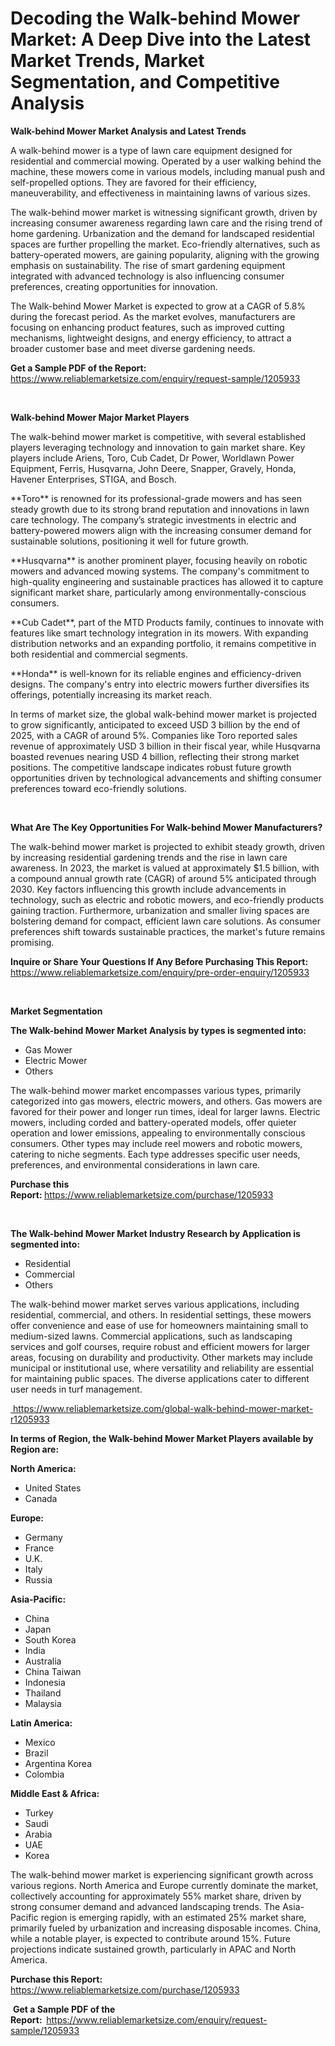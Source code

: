 <p><h1>Decoding the Walk-behind Mower Market: A Deep Dive into the Latest Market Trends, Market Segmentation, and Competitive Analysis</h1></p><p><strong>Walk-behind Mower Market Analysis and Latest Trends</strong></p>
<p><p>A walk-behind mower is a type of lawn care equipment designed for residential and commercial mowing. Operated by a user walking behind the machine, these mowers come in various models, including manual push and self-propelled options. They are favored for their efficiency, maneuverability, and effectiveness in maintaining lawns of various sizes.</p><p>The walk-behind mower market is witnessing significant growth, driven by increasing consumer awareness regarding lawn care and the rising trend of home gardening. Urbanization and the demand for landscaped residential spaces are further propelling the market. Eco-friendly alternatives, such as battery-operated mowers, are gaining popularity, aligning with the growing emphasis on sustainability. The rise of smart gardening equipment integrated with advanced technology is also influencing consumer preferences, creating opportunities for innovation.</p><p>The Walk-behind Mower Market is expected to grow at a CAGR of 5.8% during the forecast period. As the market evolves, manufacturers are focusing on enhancing product features, such as improved cutting mechanisms, lightweight designs, and energy efficiency, to attract a broader customer base and meet diverse gardening needs.</p></p>
<p><strong>Get a Sample PDF of the Report:&nbsp;</strong> <a href="https://www.reliablemarketsize.com/enquiry/request-sample/1205933?utm_campaign=3251&utm_medium=2&utm_source=Github&utm_content=ia&utm_term=16042025&utm_id=walk-behind-mower">https://www.reliablemarketsize.com/enquiry/request-sample/1205933</a></p>
<p>&nbsp;</p>
<p><strong>Walk-behind Mower Major Market Players</strong></p>
<p><p>The walk-behind mower market is competitive, with several established players leveraging technology and innovation to gain market share. Key players include Ariens, Toro, Cub Cadet, Dr Power, Worldlawn Power Equipment, Ferris, Husqvarna, John Deere, Snapper, Gravely, Honda, Havener Enterprises, STIGA, and Bosch.</p><p>**Toro** is renowned for its professional-grade mowers and has seen steady growth due to its strong brand reputation and innovations in lawn care technology. The company’s strategic investments in electric and battery-powered mowers align with the increasing consumer demand for sustainable solutions, positioning it well for future growth.</p><p>**Husqvarna** is another prominent player, focusing heavily on robotic mowers and advanced mowing systems. The company's commitment to high-quality engineering and sustainable practices has allowed it to capture significant market share, particularly among environmentally-conscious consumers.</p><p>**Cub Cadet**, part of the MTD Products family, continues to innovate with features like smart technology integration in its mowers. With expanding distribution networks and an expanding portfolio, it remains competitive in both residential and commercial segments.</p><p>**Honda** is well-known for its reliable engines and efficiency-driven designs. The company's entry into electric mowers further diversifies its offerings, potentially increasing its market reach.</p><p>In terms of market size, the global walk-behind mower market is projected to grow significantly, anticipated to exceed USD 3 billion by the end of 2025, with a CAGR of around 5%. Companies like Toro reported sales revenue of approximately USD 3 billion in their fiscal year, while Husqvarna boasted revenues nearing USD 4 billion, reflecting their strong market positions. The competitive landscape indicates robust future growth opportunities driven by technological advancements and shifting consumer preferences toward eco-friendly solutions.</p></p>
<p>&nbsp;</p>
<p><strong>What Are The Key Opportunities For Walk-behind Mower Manufacturers?</strong></p>
<p><p>The walk-behind mower market is projected to exhibit steady growth, driven by increasing residential gardening trends and the rise in lawn care awareness. In 2023, the market is valued at approximately $1.5 billion, with a compound annual growth rate (CAGR) of around 5% anticipated through 2030. Key factors influencing this growth include advancements in technology, such as electric and robotic mowers, and eco-friendly products gaining traction. Furthermore, urbanization and smaller living spaces are bolstering demand for compact, efficient lawn care solutions. As consumer preferences shift towards sustainable practices, the market's future remains promising.</p></p>
<p><strong>Inquire or Share Your Questions If Any Before Purchasing This Report:</strong> <a href="https://www.reliablemarketsize.com/enquiry/pre-order-enquiry/1205933?utm_campaign=3251&utm_medium=2&utm_source=Github&utm_content=ia&utm_term=16042025&utm_id=walk-behind-mower">https://www.reliablemarketsize.com/enquiry/pre-order-enquiry/1205933</a></p>
<p>&nbsp;</p>
<p><strong>Market Segmentation</strong></p>
<p><strong>The Walk-behind Mower Market Analysis by types is segmented into:</strong></p>
<p><ul><li>Gas Mower</li><li>Electric Mower</li><li>Others</li></ul></p>
<p><p>The walk-behind mower market encompasses various types, primarily categorized into gas mowers, electric mowers, and others. Gas mowers are favored for their power and longer run times, ideal for larger lawns. Electric mowers, including corded and battery-operated models, offer quieter operation and lower emissions, appealing to environmentally conscious consumers. Other types may include reel mowers and robotic mowers, catering to niche segments. Each type addresses specific user needs, preferences, and environmental considerations in lawn care.</p></p>
<p><strong>Purchase this Report:&nbsp;</strong><a href="https://www.reliablemarketsize.com/purchase/1205933?utm_campaign=3251&utm_medium=2&utm_source=Github&utm_content=ia&utm_term=16042025&utm_id=walk-behind-mower">https://www.reliablemarketsize.com/purchase/1205933</a></p>
<p>&nbsp;</p>
<p><strong>The Walk-behind Mower Market Industry Research by Application is segmented into:</strong></p>
<p><ul><li>Residential</li><li>Commercial</li><li>Others</li></ul></p>
<p><p>The walk-behind mower market serves various applications, including residential, commercial, and others. In residential settings, these mowers offer convenience and ease of use for homeowners maintaining small to medium-sized lawns. Commercial applications, such as landscaping services and golf courses, require robust and efficient mowers for larger areas, focusing on durability and productivity. Other markets may include municipal or institutional use, where versatility and reliability are essential for maintaining public spaces. The diverse applications cater to different user needs in turf management.</p></p>
<p><a href="https://www.reliablemarketsize.com/global-walk-behind-mower-market-r1205933?utm_campaign=3251&utm_medium=2&utm_source=Github&utm_content=ia&utm_term=16042025&utm_id=walk-behind-mower">&nbsp;https://www.reliablemarketsize.com/global-walk-behind-mower-market-r1205933</a></p>
<p><strong>In terms of Region, the Walk-behind Mower Market Players available by Region are:</strong></p>
<p>
    <p> <strong> North America: </strong>
        <ul>
            <li>United States</li>
            <li>Canada</li>
        </ul>
        </p> 
    <p> <strong> Europe: </strong>
        <ul>
            <li>Germany</li>
            <li>France</li>
            <li>U.K.</li>
            <li>Italy</li>
            <li>Russia</li>
        </ul>
        </p> 
    <p> <strong> Asia-Pacific: </strong>
        <ul>
            <li>China</li>
            <li>Japan</li>
            <li>South Korea</li>
            <li>India</li>
            <li>Australia</li>
            <li>China Taiwan</li>
            <li>Indonesia</li>
            <li>Thailand</li>
            <li>Malaysia</li>
        </ul>
        </p> 
    <p> <strong> Latin America: </strong>
        <ul>
            <li>Mexico</li>
            <li>Brazil</li>
            <li>Argentina Korea</li>
            <li>Colombia</li>
        </ul>
        </p> 
    <p> <strong> Middle East & Africa: </strong>
        <ul>
            <li>Turkey</li>
            <li>Saudi</li>
            <li>Arabia</li>
            <li>UAE</li>
            <li>Korea</li>
        </ul>
    </p>
    </p>
<p><p>The walk-behind mower market is experiencing significant growth across various regions. North America and Europe currently dominate the market, collectively accounting for approximately 55% market share, driven by strong consumer demand and advanced landscaping trends. The Asia-Pacific region is emerging rapidly, with an estimated 25% market share, primarily fueled by urbanization and increasing disposable incomes. China, while a notable player, is expected to contribute around 15%. Future projections indicate sustained growth, particularly in APAC and North America.</p></p>
<p><strong>Purchase this Report: </strong><a href="https://www.reliablemarketsize.com/purchase/1205933?utm_campaign=3251&utm_medium=2&utm_source=Github&utm_content=ia&utm_term=16042025&utm_id=walk-behind-mower">https://www.reliablemarketsize.com/purchase/1205933</a></p>
<p>&nbsp;<strong>Get a Sample PDF of the Report:&nbsp;&nbsp;</strong><a href="https://www.reliablemarketsize.com/enquiry/request-sample/1205933?utm_campaign=3251&utm_medium=2&utm_source=Github&utm_content=ia&utm_term=16042025&utm_id=walk-behind-mower">https://www.reliablemarketsize.com/enquiry/request-sample/1205933</a></p>
<p><strong></strong></p>
<p><p></p><p></p><p></p></p>